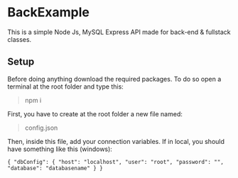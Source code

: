 # BackExample

This is a simple Node Js, MySQL Express API made for back-end & fullstack classes.

## Setup

Before doing anything download the required packages. To do so open a terminal at the root folder and type this:
> npm i

First, you have to create at the root folder a new file named:

> config.json

Then, inside this file, add your connection variables. If in local, you should have something like this (windows):

`{
"dbConfig": {
"host": "localhost",
"user": "root",
"password": "",
"database": "databasename"
}
}`
